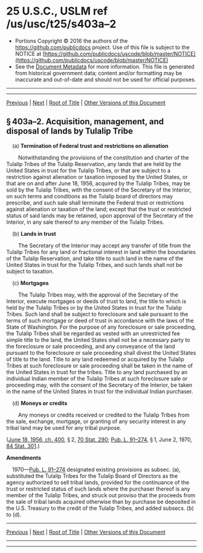 ---
---

# 25 U.S.C., USLM ref /us/usc/t25/s403a–2

* Portions Copyright © 2016 the authors of the https://github.com/publicdocs project.
  Use of this file is subject to the NOTICE at [https://github.com/publicdocs/uscode/blob/master/NOTICE](https://github.com/publicdocs/uscode/blob/master/NOTICE)
* See the [Document Metadata](././../../../..//README.md) for more information.
  This file is generated from historical government data; content and/or formatting may be inaccurate and out-of-date and should not be used for official purposes.

----------
----------

[Previous](./../../../..//us/usc/t25/ch12/m__us_usc_t25_s403a–1.md) | [Next](./../../../..//us/usc/t25/ch12/m__us_usc_t25_s403b.md) | [Root of Title](./../../../../) | [Other Versions of this Document](https://publicdocs.github.io/go/links?ns=uslm&ref=%2Fus%2Fusc%2Ft25%2Fs403a%E2%80%932)

## § 403a–2. Acquisition, management, and disposal of lands by Tulalip Tribe

    (a) __Termination of Federal trust and restrictions on alienation__ 

        Notwithstanding the provisions of the constitution and charter of the Tulalip Tribes of the Tulalip Reservation, any lands that are held by the United States in trust for the Tulalip Tribes, or that are subject to a restriction against alienation or taxation imposed by the United States, or that are on and after June 18, 1956, acquired by the Tulalip Tribes, may be sold by the Tulalip Tribes, with the consent of the Secretary of the Interior, on such terms and conditions as the Tulalip board of directors may prescribe, and such sale shall terminate the Federal trust or restrictions against alienation or taxation of the land; except that the trust or restricted status of said lands may be retained, upon approval of the Secretary of the Interior, in any sale thereof to any member of the Tulalip Tribes.

    (b) __Lands in trust__ 

        The Secretary of the Interior may accept any transfer of title from the Tulalip Tribes for any land or fractional interest in land within the boundaries of the Tulalip Reservation, and take title to such land in the name of the United States in trust for the Tulalip Tribes, and such lands shall not be subject to taxation.

    (c) __Mortgages__ 

        The Tulalip Tribes may, with the approval of the Secretary of the Interior, execute mortgages or deeds of trust to land, the title to which is held by the Tulalip Tribes or by the United States in trust for the Tulalip Tribes. Such land shall be subject to foreclosure and sale pursuant to the terms of such mortgage or deed of trust in accordance with the laws of the State of Washington. For the purpose of any foreclosure or sale proceeding, the Tulalip Tribes shall be regarded as vested with an unrestricted fee simple title to the land, the United States shall not be a necessary party to the foreclosure or sale proceeding, and any conveyance of the land pursuant to the foreclosure or sale proceeding shall divest the United States of title to the land. Title to any land redeemed or acquired by the Tulalip Tribes at such foreclosure or sale proceeding shall be taken in the name of the United States in trust for the tribes. Title to any land purchased by an individual Indian member of the Tulalip Tribes at such foreclosure sale or proceeding may, with the consent of the Secretary of the Interior, be taken in the name of the United States in trust for the individual Indian purchaser.

    (d) __Moneys or credits__ 

        Any moneys or credits received or credited to the Tulalip Tribes from the sale, exchange, mortgage, or granting of any security interest in any tribal land may be used for any tribal purpose.

([June 18, 1956, ch. 400][/us/act/1956-06-18/ch400], § 2, [70 Stat. 290][/us/stat/70/290]; [Pub. L. 91–274][/us/pl/91/274], § 1, June 2, 1970, [84 Stat. 301][/us/stat/84/301].)

 __Amendments__ 

    1970—[Pub. L. 91–274][/us/pl/91/274] designated existing provisions as subsec. (a), substituted the Tulalip Tribes for the Tulalip Board of Directors as the agency authorized to sell tribal lands, provided for the continuance of the trust or restricted status of such lands where the purchaser thereof is any member of the Tulalip Tribes, and struck out proviso that the proceeds from the sale of tribal lands acquired otherwise than by purchase be deposited in the U.S. Treasury to the credit of the Tulalip Tribes, and added subsecs. (b) to (d).

----------

[Previous](./../../../..//us/usc/t25/ch12/m__us_usc_t25_s403a–1.md) | [Next](./../../../..//us/usc/t25/ch12/m__us_usc_t25_s403b.md) | [Root of Title](./../../../../) | [Other Versions of this Document](https://publicdocs.github.io/go/links?ns=uslm&ref=%2Fus%2Fusc%2Ft25%2Fs403a%E2%80%932)

----------
----------

[/us/act/1956-06-18/ch400]: https://publicdocs.github.io/go/links?ns=uslm&ref=%2Fus%2Fact%2F1956-06-18%2Fch400
[/us/stat/70/290]: https://publicdocs.github.io/go/links?ns=uslm&ref=%2Fus%2Fstat%2F70%2F290
[/us/pl/91/274]: https://publicdocs.github.io/go/links?ns=uslm&ref=%2Fus%2Fpl%2F91%2F274
[/us/stat/84/301]: https://publicdocs.github.io/go/links?ns=uslm&ref=%2Fus%2Fstat%2F84%2F301
[/us/pl/91/274]: https://publicdocs.github.io/go/links?ns=uslm&ref=%2Fus%2Fpl%2F91%2F274


